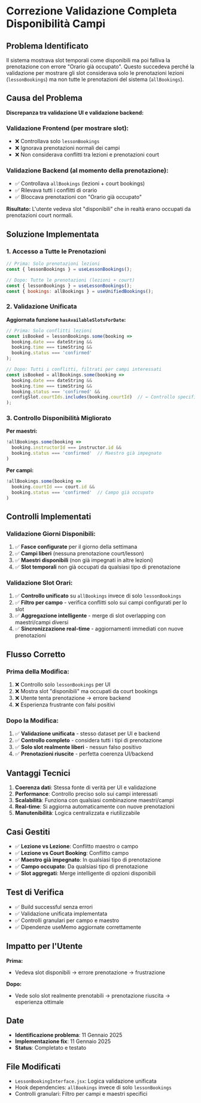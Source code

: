 # Correzione Validazione Completa Disponibilità Campi

## Problema Identificato
Il sistema mostrava slot temporali come disponibili ma poi falliva la prenotazione con errore "Orario già occupato". Questo succedeva perché la validazione per mostrare gli slot considerava solo le prenotazioni lezioni (`lessonBookings`) ma non tutte le prenotazioni del sistema (`allBookings`).

## Causa del Problema
**Discrepanza tra validazione UI e validazione backend:**

### Validazione Frontend (per mostrare slot):
- ❌ Controllava solo `lessonBookings` 
- ❌ Ignorava prenotazioni normali dei campi
- ❌ Non considerava conflitti tra lezioni e prenotazioni court

### Validazione Backend (al momento della prenotazione):
- ✅ Controllava `allBookings` (lezioni + court bookings)
- ✅ Rilevava tutti i conflitti di orario
- ✅ Bloccava prenotazioni con "Orario già occupato"

**Risultato:** L'utente vedeva slot "disponibili" che in realtà erano occupati da prenotazioni court normali.

## Soluzione Implementata

### 1. Accesso a Tutte le Prenotazioni
```javascript
// Prima: Solo prenotazioni lezioni
const { lessonBookings } = useLessonBookings();

// Dopo: Tutte le prenotazioni (lezioni + court)
const { lessonBookings } = useLessonBookings();
const { bookings: allBookings } = useUnifiedBookings();
```

### 2. Validazione Unificata
**Aggiornata funzione `hasAvailableSlotsForDate`:**
```javascript
// Prima: Solo conflitti lezioni
const isBooked = lessonBookings.some(booking => 
  booking.date === dateString && 
  booking.time === timeString && 
  booking.status === 'confirmed'
);

// Dopo: Tutti i conflitti, filtrati per campi interessati
const isBooked = allBookings.some(booking => 
  booking.date === dateString && 
  booking.time === timeString && 
  booking.status === 'confirmed' &&
  configSlot.courtIds.includes(booking.courtId)  // ← Controllo specifico campo
);
```

### 3. Controllo Disponibilità Migliorato
**Per maestri:**
```javascript
!allBookings.some(booking => 
  booking.instructorId === instructor.id &&
  booking.status === 'confirmed'  // Maestro già impegnato
)
```

**Per campi:**
```javascript
!allBookings.some(booking => 
  booking.courtId === court.id &&
  booking.status === 'confirmed'  // Campo già occupato
)
```

## Controlli Implementati

### Validazione Giorni Disponibili:
1. ✅ **Fasce configurate** per il giorno della settimana
2. ✅ **Campi liberi** (nessuna prenotazione court/lesson)  
3. ✅ **Maestri disponibili** (non già impegnati in altre lezioni)
4. ✅ **Slot temporali** non già occupati da qualsiasi tipo di prenotazione

### Validazione Slot Orari:
1. ✅ **Controllo unificato** su `allBookings` invece di solo `lessonBookings`
2. ✅ **Filtro per campo** - verifica conflitti solo sui campi configurati per lo slot
3. ✅ **Aggregazione intelligente** - merge di slot overlapping con maestri/campi diversi
4. ✅ **Sincronizzazione real-time** - aggiornamenti immediati con nuove prenotazioni

## Flusso Corretto

### Prima della Modifica:
1. ❌ Controllo solo `lessonBookings` per UI
2. ❌ Mostra slot "disponibili" ma occupati da court bookings
3. ❌ Utente tenta prenotazione → errore backend
4. ❌ Esperienza frustrante con falsi positivi

### Dopo la Modifica:
1. ✅ **Validazione unificata** - stesso dataset per UI e backend  
2. ✅ **Controllo completo** - considera tutti i tipi di prenotazione
3. ✅ **Solo slot realmente liberi** - nessun falso positivo
4. ✅ **Prenotazioni riuscite** - perfetta coerenza UI/backend

## Vantaggi Tecnici
1. **Coerenza dati**: Stessa fonte di verità per UI e validazione
2. **Performance**: Controllo preciso solo sui campi interessati 
3. **Scalabilità**: Funziona con qualsiasi combinazione maestri/campi
4. **Real-time**: Si aggiorna automaticamente con nuove prenotazioni
5. **Manutenibilità**: Logica centralizzata e riutilizzabile

## Casi Gestiti
- ✅ **Lezione vs Lezione**: Conflitto maestro o campo
- ✅ **Lezione vs Court Booking**: Conflitto campo 
- ✅ **Maestro già impegnato**: In qualsiasi tipo di prenotazione
- ✅ **Campo occupato**: Da qualsiasi tipo di prenotazione
- ✅ **Slot aggregati**: Merge intelligente di opzioni disponibili

## Test di Verifica
- ✅ Build successful senza errori
- ✅ Validazione unificata implementata
- ✅ Controlli granulari per campo e maestro
- ✅ Dipendenze useMemo aggiornate correttamente

## Impatto per l'Utente
**Prima:**
- Vedeva slot disponibili → errore prenotazione → frustrazione

**Dopo:**  
- Vede solo slot realmente prenotabili → prenotazione riuscita → esperienza ottimale

## Date
- **Identificazione problema**: 11 Gennaio 2025
- **Implementazione fix**: 11 Gennaio 2025
- **Status**: Completato e testato

## File Modificati
- `LessonBookingInterface.jsx`: Logica validazione unificata
- Hook dependencies: `allBookings` invece di solo `lessonBookings`
- Controlli granulari: Filtro per campi e maestri specifici
